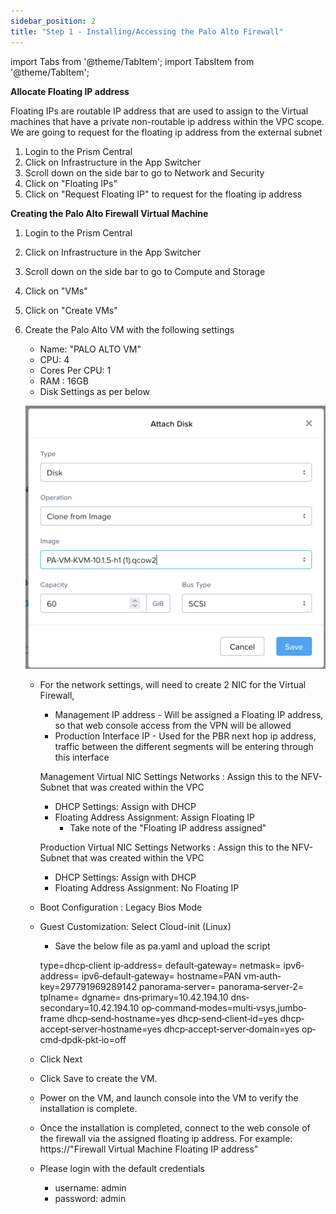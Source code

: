```yaml
---
sidebar_position: 2
title: "Step 1 - Installing/Accessing the Palo Alto Firewall"
---
```



import Tabs from '@theme/TabItem';
import TabsItem from '@theme/TabItem';

**Allocate Floating IP address**

Floating IPs are routable IP address that are used to assign to the Virtual machines that have a private non-routable ip address within the VPC scope. We are going to request for the floating ip address from the external subnet

1.  Login to the Prism Central 
2.  Click on Infrastructure in the App Switcher
3.  Scroll down on the side bar to go to Network and Security 
4.  Click on "Floating IPs" 
5.  Click on "Request Floating IP" to request for the floating ip address


**Creating the Palo Alto Firewall Virtual Machine**

1.  Login to the Prism Central 
2.  Click on Infrastructure in the App Switcher
3.  Scroll down on the side bar to go to Compute and Storage 
4.  Click on "VMs" 
5.  Click on "Create VMs"
6.  Create the Palo Alto VM with the following settings
    - Name: "PALO ALTO VM"
    - CPU: 4 
    - Cores Per CPU: 1
    - RAM : 16GB
    - Disk Settings as per below

    ![](img/pa_1.png)

    -   For the network settings, will need to create 2 NIC for the Virtual Firewall, 
        -   Management IP address - Will be assigned a Floating IP address, so that web console access from the VPN will be allowed
        -   Production Interface IP - Used for the PBR next hop ip address, traffic between the different segments will be entering through this interface 

        Management Virtual NIC Settings 
        Networks : Assign this to the NFV-Subnet that was created within the VPC 
        - DHCP Settings: Assign with DHCP 
        - Floating Address Assignment: Assign Floating IP
            - Take note of the "Floating IP address assigned"

        Production Virtual NIC Settings 
        Networks : Assign this to the NFV-Subnet that was created within the VPC 
        - DHCP Settings: Assign with DHCP 
        - Floating Address Assignment: No Floating IP 

    - Boot Configuration : Legacy Bios Mode
    - Guest Customization: Select Cloud-init (Linux)
        - Save the below file as pa.yaml and upload the script

        type=dhcp‐client
        ip‐address=
        default‐gateway=
        netmask=
        ipv6‐address=
        ipv6‐default‐gateway=
        hostname=PAN
        vm‐auth‐key=297791969289142
        panorama‐server=
        panorama‐server‐2=
        tplname=
        dgname=
        dns‐primary=10.42.194.10
        dns‐secondary=10.42.194.10
        op‐command‐modes=multi‐vsys,jumbo‐frame
        dhcp‐send‐hostname=yes
        dhcp‐send‐client‐id=yes
        dhcp‐accept‐server‐hostname=yes
        dhcp‐accept‐server‐domain=yes
        op‐cmd‐dpdk‐pkt‐io=off

    - Click Next
    - Click Save to create the VM. 
    - Power on the VM, and launch console into the VM to verify the installation is complete.
    - Once the installation is completed, connect to the web console of the firewall via the assigned floating ip address. For example: https://"Firewall Virtual Machine Floating IP address"
    - Please login with the default credentials 
        - username: admin
        - password: admin



